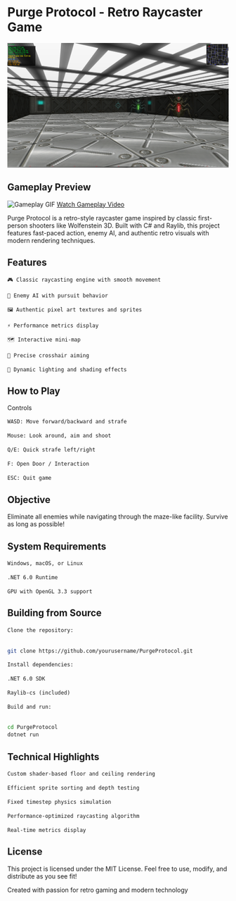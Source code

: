 # Purge Protocol - Retro Raycaster Game

![PurgeProtocol](PurgeProtocol0.png)

## Gameplay Preview

![Gameplay GIF](RayPurgeProtocol.gif)
[Watch Gameplay Video](RayPurgeProtocol.mp4)

Purge Protocol is a retro-style raycaster game inspired by classic first-person shooters like Wolfenstein 3D. Built with C# and Raylib, this project features fast-paced action, enemy AI, and authentic retro visuals with modern rendering techniques.

## Features

    🎮 Classic raycasting engine with smooth movement

    🔫 Enemy AI with pursuit behavior

    🖼️ Authentic pixel art textures and sprites

    ⚡ Performance metrics display

    🗺️ Interactive mini-map

    🎯 Precise crosshair aiming

    🌈 Dynamic lighting and shading effects

## How to Play
Controls

    WASD: Move forward/backward and strafe

    Mouse: Look around, aim and shoot

    Q/E: Quick strafe left/right

    F: Open Door / Interaction

    ESC: Quit game

## Objective

Eliminate all enemies while navigating through the maze-like facility. Survive as long as possible!

## System Requirements

    Windows, macOS, or Linux

    .NET 6.0 Runtime

    GPU with OpenGL 3.3 support

## Building from Source

    Clone the repository:

```bash

git clone https://github.com/yourusername/PurgeProtocol.git
```



    Install dependencies:

    .NET 6.0 SDK

    Raylib-cs (included)

    Build and run:

```bash

cd PurgeProtocol
dotnet run
```

## Technical Highlights

    Custom shader-based floor and ceiling rendering

    Efficient sprite sorting and depth testing

    Fixed timestep physics simulation

    Performance-optimized raycasting algorithm

    Real-time metrics display

## License

This project is licensed under the MIT License. Feel free to use, modify, and distribute as you see fit!

Created with passion for retro gaming and modern technology